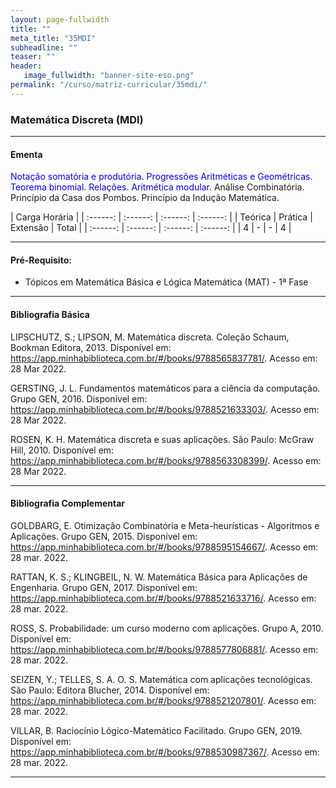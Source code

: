 ```yaml
---
layout: page-fullwidth
title: ""
meta_title: "35MDI"
subheadline: ""
teaser: ""
header:
   image_fullwidth: "banner-site-eso.png"
permalink: "/curso/matriz-curricular/35mdi/"
---
```


### **Matemática Discreta (MDI)**

<hr>

#### **Ementa**

<class style="color: blue">Notação somatória e produtória. Progressões Aritméticas e Geométricas.  Teorema binomial. Relações. Aritmética modular.</class> Análise Combinatória. Princípio da Casa dos Pombos. Princípio da Indução Matemática. 

| Carga Horária | 
| :------: | :------: | :------: | :------: |
| Teórica | Prática | Extensão | Total |
| :------: | :------: | :------: | :------: |
| 4 | - | - | 4 |

<hr>

#### **Pré-Requisito:**

- Tópicos em Matemática Básica e Lógica Matemática (MAT) - 1ª Fase

<hr>

#### **Bibliografia Básica**

LIPSCHUTZ, S.; LIPSON, M.  Matemática discreta.  Coleção Schaum, Bookman Editora, 2013. Disponível em: https://app.minhabiblioteca.com.br/#/books/9788565837781/. Acesso em: 28 Mar 2022. 

 GERSTING, J. L. Fundamentos matemáticos para a ciência da computação. Grupo GEN, 2016. Disponível em: https://app.minhabiblioteca.com.br/#/books/9788521633303/. Acesso em: 28 Mar 2022. 

 ROSEN, K. H. Matemática discreta e suas aplicações. São Paulo: McGraw Hill, 2010. Disponível em: https://app.minhabiblioteca.com.br/#/books/9788563308399/. Acesso em: 28 Mar 2022. 

 <hr>

#### **Bibliografia Complementar**

GOLDBARG, E. Otimização Combinatória e Meta-heurísticas - Algoritmos e Aplicações. Grupo GEN, 2015. Disponível em: https://app.minhabiblioteca.com.br/#/books/9788595154667/. Acesso em: 28 mar. 2022. 

RATTAN, K. S.; KLINGBEIL, N. W. Matemática Básica para Aplicações de Engenharia. Grupo GEN, 2017. Disponível em: https://app.minhabiblioteca.com.br/#/books/9788521633716/. Acesso em: 28 mar. 2022. 

ROSS, S. Probabilidade: um curso moderno com aplicações. Grupo A, 2010. Disponível em: https://app.minhabiblioteca.com.br/#/books/9788577806881/. Acesso em: 28 mar. 2022. 

SEIZEN, Y.; TELLES, S. A. O. S. Matemática com aplicações tecnológicas. São Paulo: Editora Blucher, 2014.  Disponível em: https://app.minhabiblioteca.com.br/#/books/9788521207801/. Acesso em: 28 mar. 2022. 

VILLAR, B. Raciocínio Lógico-Matemático Facilitado. Grupo GEN, 2019. Disponível em: https://app.minhabiblioteca.com.br/#/books/9788530987367/. Acesso em: 28 mar. 2022. 

<hr>